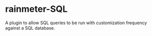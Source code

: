 # rainmeter-SQL
A plugin to allow SQL queries to be run with customization frequency against a SQL database.

